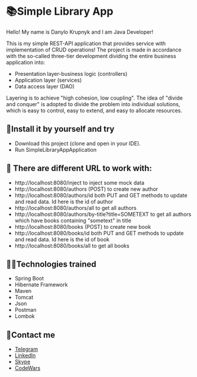 # 📚Simple Library App

Hello! My name is Danylo Krupnyk and I am Java Developer! 

This is my simple REST-API application that provides service with implementation of CRUD operations!
The project is made in accordance with the so-called three-tier development dividing the entire business application into:
- Presentation layer-business logic (controllers)
- Application layer (services)
- Data access layer (DAO)

Layering is to achieve "high cohesion, low coupling". The idea of "divide and conquer" is adopted to divide the problem into individual solutions, which is easy to control, easy to extend, and easy to allocate resources. 

## 🔧Install it by yourself and try
- Download this project (clone and open in your IDE).
- Run SimpleLibraryAppApplication

## 🔗 There are different URL to work with:
- http://localhost:8080/inject to inject some mock data
- http://localhost:8080/authors (POST) to create new author
- http://localhost:8080/authors/id both PUT and GET methods to update and read data. Id here is the id of author
- http://localhost:8080/authors/all to get all authors
- http://localhost:8080/authors/by-title?title=SOMETEXT to get all authors which have books containing "sometext" in title
- http://localhost:8080/books (POST) to create new book
- http://localhost:8080/books/id both PUT and GET methods to update and read data. Id here is the id of book
- http://localhost:8080/books/all to get all books

## 👨‍💻Technologies trained
- Spring Boot
- Hibernate Framework
- Maven
- Tomcat
- Json
- Postman
- Lombok

## 📝Contact me
- [Telegram](https://t.me/DKrupnyk)
- [LinkedIn](http://www.linkedin.com/in/danyloKrupnyk)
- [Skype](https://join.skype.com/invite/IX5MwBVFkWTg)
- [CodeWars](https://www.codewars.com/users/Danylo24)
